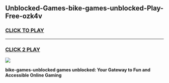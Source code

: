 
## Unblocked-Games-bike-games-unblocked-Play-Free-ozk4v
<h3>
<a href="https://premium76.site?title=bike-games-unblocked&ref=09A">CLICK TO PLAY</a></h3>
<hr>

<h3>
<a href="https://premium76.site?title=bike-games-unblocked&ref=09A">CLICK 2 PLAY</a>
  
</h3>

<a href="https://premium76.site?title=bike-games-unblocked&ref=09A"><img src="https://clearcache.store/games.png"></a>


**bike-games-unblocked games unblocked: Your Gateway to Fun and Accessible Online Gaming**
